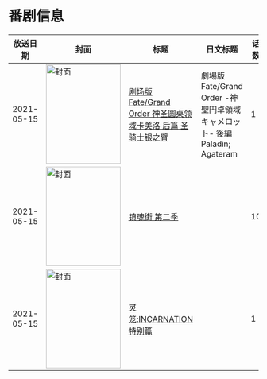 # 番剧信息

|放送日期|封面|标题|日文标题|话数|评分|评分人数|
|---|---|---|---|---|---|---|
|2021-05-15|<img src="//lain.bgm.tv/pic/cover/c/89/37/255530_UOV8k.jpg" alt="封面" style="width:150px;height:200px;object-fit:cover;">|[剧场版 Fate/Grand Order 神圣圆桌领域卡美洛 后篇 圣骑士银之臂](https://bangumi.tv/subject/255530)|劇場版 Fate/Grand Order -神聖円卓領域キャメロット- 後編 Paladin; Agateram|1|6.6|1318人评分|
|2021-05-15|<img src="//lain.bgm.tv/pic/cover/c/3f/34/298525_qtO72.jpg" alt="封面" style="width:150px;height:200px;object-fit:cover;">|[镇魂街 第二季](https://bangumi.tv/subject/298525)||10|5.6|408人评分|
|2021-05-15|<img src="//lain.bgm.tv/pic/cover/c/ad/b9/335160_NdzAD.jpg" alt="封面" style="width:150px;height:200px;object-fit:cover;">|[灵笼:INCARNATION 特别篇](https://bangumi.tv/subject/335160)||1|7.2|819人评分|

